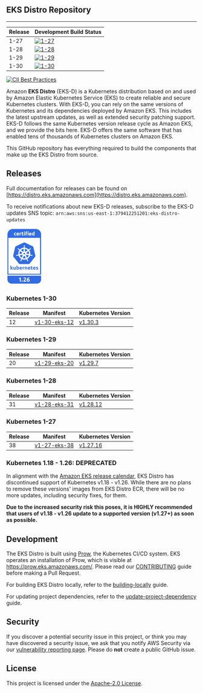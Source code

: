 ## EKS Distro Repository
---

| Release | Development Build Status                                                                                                                  |
|---------|-------------------------------------------------------------------------------------------------------------------------------------------|
| 1-27    | [![1-27](https://prow.eks.amazonaws.com/badge.svg?jobs=build-1-27-postsubmit)](https://prow.eks.amazonaws.com/?job=build-1-27-postsubmit) |
| 1-28    | [![1-28](https://prow.eks.amazonaws.com/badge.svg?jobs=build-1-28-postsubmit)](https://prow.eks.amazonaws.com/?job=build-1-28-postsubmit) |
| 1-29    | [![1-29](https://prow.eks.amazonaws.com/badge.svg?jobs=build-1-29-postsubmit)](https://prow.eks.amazonaws.com/?job=build-1-29-postsubmit) |
| 1-30    | [![1-30](https://prow.eks.amazonaws.com/badge.svg?jobs=build-1-30-postsubmit)](https://prow.eks.amazonaws.com/?job=build-1-30-postsubmit) |

[![CII Best Practices](https://bestpractices.coreinfrastructure.org/projects/6111/badge)](https://bestpractices.coreinfrastructure.org/projects/6111)

Amazon **EKS Distro** (EKS-D) is a Kubernetes distribution based on and used by
Amazon Elastic Kubernetes Service (EKS) to create reliable and secure Kubernetes
clusters. With EKS-D, you can rely on the same versions of Kubernetes and its
dependencies deployed by Amazon EKS. This includes the latest upstream updates,
as well as extended security patching support. EKS-D follows the same Kubernetes
version release cycle as Amazon EKS, and we provide the bits here. EKS-D offers
the same software that has enabled tens of thousands of Kubernetes clusters on
Amazon EKS.

This GitHub repository has everything required to build the components that make
up the EKS Distro from source.

## Releases

Full documentation for releases can be found on [https://distro.eks.amazonaws.com](https://distro.eks.amazonaws.com).

To receive notifications about new EKS-D releases, subscribe to the EKS-D updates SNS topic:
`arn:aws:sns:us-east-1:379412251201:eks-distro-updates`

[<img src="docs/contents/certified-kubernetes-1.26-color.svg" height=150>](https://github.com/cncf/k8s-conformance/pull/2507)
<!--
Source: https://github.com/cncf/artwork/tree/master/projects/kubernetes/certified-kubernetes
-->

### Kubernetes 1-30

| Release | Manifest | Kubernetes Version |
| -- | --- | --- |
| 12 | [v1-30-eks-12](https://distro.eks.amazonaws.com/kubernetes-1-30/kubernetes-1-30-eks-12.yaml) | [v1.30.3](https://github.com/kubernetes/kubernetes/release/tag/v1.30.3) |

### Kubernetes 1-29

| Release | Manifest | Kubernetes Version |
| -- | --- | --- |
| 20 | [v1-29-eks-20](https://distro.eks.amazonaws.com/kubernetes-1-29/kubernetes-1-29-eks-20.yaml) | [v1.29.7](https://github.com/kubernetes/kubernetes/release/tag/v1.29.7) |

### Kubernetes 1-28

| Release | Manifest | Kubernetes Version |
| -- | --- | --- |
| 31 | [v1-28-eks-31](https://distro.eks.amazonaws.com/kubernetes-1-28/kubernetes-1-28-eks-31.yaml) | [v1.28.12](https://github.com/kubernetes/kubernetes/release/tag/v1.28.12) |


### Kubernetes 1-27

| Release | Manifest | Kubernetes Version |
| -- | --- | --- |
| 38 | [v1-27-eks-38](https://distro.eks.amazonaws.com/kubernetes-1-27/kubernetes-1-27-eks-38.yaml) | [v1.27.16](https://github.com/kubernetes/kubernetes/release/tag/v1.27.16) |


### Kubernetes 1.18 - 1.26: DEPRECATED

In alignment with the [Amazon EKS release calendar](https://docs.aws.amazon.com/eks/latest/userguide/kubernetes-versions.html#kubernetes-release-calendar),
EKS Distro has discontinued support of Kubernetes v1.18 - v1.26. While there are
no plans to remove these versions' images from EKS Distro ECR, there will be no
more updates, including security fixes, for them.

**Due to the increased security risk this poses, it is HIGHLY recommended that
users of v1.18 - v1.26 update to a supported version (v1.27+) as soon as
possible.**

## Development

The EKS Distro is built using
[Prow](https://github.com/kubernetes/test-infra/tree/master/prow), the
Kubernetes CI/CD system. EKS operates an installation of Prow, which is visible
at https://prow.eks.amazonaws.com/. Please read our
[CONTRIBUTING](CONTRIBUTING.md) guide before making a Pull Request.

For building EKS Distro locally, refer to the
[building-locally](docs/development/building-locally.md) guide.

For updating project dependencies, refer to the
[update-project-dependency](docs/development/update-project-dependency.md) guide.

## Security

If you discover a potential security issue in this project, or think you may
have discovered a security issue, we ask that you notify AWS Security via our
[vulnerability reporting page](http://aws.amazon.com/security/vulnerability-reporting/).
Please do **not** create a public GitHub issue.

## License

This project is licensed under the [Apache-2.0 License](LICENSE).
